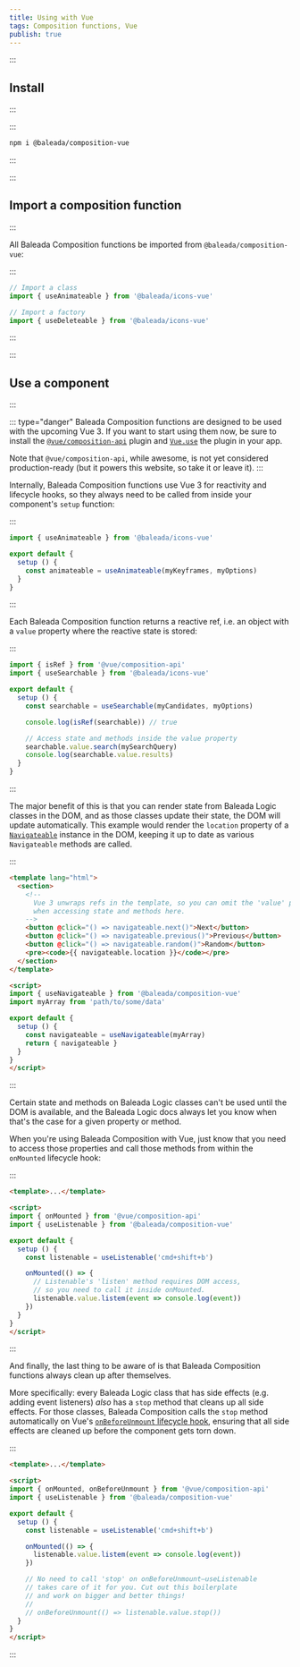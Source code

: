 ```yaml
---
title: Using with Vue
tags: Composition functions, Vue
publish: true
---
```



:::
## Install
:::

:::
```bash
npm i @baleada/composition-vue
```
:::


:::
## Import a composition function
:::

All Baleada Composition functions be imported from `@baleada/composition-vue`:

:::
```js
// Import a class
import { useAnimateable } from '@baleada/icons-vue'

// Import a factory
import { useDeleteable } from '@baleada/icons-vue'
```
:::


:::
## Use a component
:::

::: type="danger"
Baleada Composition functions are designed to be used with the upcoming Vue 3. If you want to start using them now, be sure to install the [`@vue/composition-api`](https://github.com/vuejs/composition-api) plugin and [`Vue.use`](https://github.com/vuejs/composition-api#usage) the plugin in your app.

Note that `@vue/composition-api`, while awesome, is not yet considered production-ready (but it powers this website, so take it or leave it).
:::


Internally, Baleada Composition functions use Vue 3 for reactivity and lifecycle hooks, so they always need to be called from inside your component's `setup` function:

:::
```js
import { useAnimateable } from '@baleada/icons-vue'

export default {
  setup () {
    const animateable = useAnimateable(myKeyframes, myOptions)
  }
}
```
:::

Each Baleada Composition function returns a reactive ref, i.e. an object with a `value` property where the reactive state is stored:

:::
```js
import { isRef } from '@vue/composition-api'
import { useSearchable } from '@baleada/icons-vue'

export default {
  setup () {
    const searchable = useSearchable(myCandidates, myOptions)

    console.log(isRef(searchable)) // true

    // Access state and methods inside the value property
    searchable.value.search(mySearchQuery) 
    console.log(searchable.value.results)
  }
}
```
:::

The major benefit of this is that you can render state from Baleada Logic classes in the DOM, and as those classes update their state, the DOM will update automatically. This example would render the `location` property of a [`Navigateable`](/docs/logic/classes/navigateable) instance in the DOM, keeping it up to date as various `Navigateable` methods are called.

:::
```html
<template lang="html">
  <section>
    <!-- 
      Vue 3 unwraps refs in the template, so you can omit the 'value' property 
      when accessing state and methods here.
    -->
    <button @click="() => navigateable.next()">Next</button>
    <button @click="() => navigateable.previous()">Previous</button>
    <button @click="() => navigateable.random()">Random</button>
    <pre><code>{{ navigateable.location }}</code></pre>
  </section>
</template>

<script>
import { useNavigateable } from '@baleada/composition-vue'
import myArray from 'path/to/some/data'

export default {
  setup () {
    const navigateable = useNavigateable(myArray)
    return { navigateable }
  }
}
</script>
```
:::

Certain state and methods on Baleada Logic classes can't be used until the DOM is available, and the Baleada Logic docs always let you know when that's the case for a given property or method.

When you're using Baleada Composition with Vue, just know that you need to access those properties and call those methods from within the `onMounted` lifecycle hook:

:::
```html
<template>...</template>

<script>
import { onMounted } from '@vue/composition-api'
import { useListenable } from '@baleada/composition-vue'

export default {
  setup () {
    const listenable = useListenable('cmd+shift+b')

    onMounted(() => {
      // Listenable's 'listen' method requires DOM access,
      // so you need to call it inside onMounted.
      listenable.value.listem(event => console.log(event))
    })
  }
}
</script>
```
:::

And finally, the last thing to be aware of is that Baleada Composition functions always clean up after themselves.

More specifically: every Baleada Logic class that has side effects (e.g. adding event listeners) _also_ has a `stop` method that cleans up all side effects. For those classes, Baleada Composition calls the `stop` method automatically on Vue's [`onBeforeUnmount` lifecycle hook](https://vue-composition-api-rfc.netlify.com/api.html#lifecycle-hooks), ensuring that all side effects are cleaned up before the component gets torn down.

:::
```html
<template>...</template>

<script>
import { onMounted, onBeforeUnmount } from '@vue/composition-api'
import { useListenable } from '@baleada/composition-vue'

export default {
  setup () {
    const listenable = useListenable('cmd+shift+b')

    onMounted(() => {
      listenable.value.listem(event => console.log(event))
    })

    // No need to call 'stop' on onBeforeUnmount—useListenable
    // takes care of it for you. Cut out this boilerplate
    // and work on bigger and better things!
    //
    // onBeforeUnmount(() => listenable.value.stop())
  }
}
</script>
```
:::

